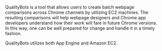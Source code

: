 QualityBots is a tool that allows users to create batch webpage comparisons across Chrome channels by utilizing EC2 machines. The resulting comparisons will help webpage designers and Chrome app developers understand how their work will fare in future Chrome versions.  In this way, one can be well prepared for change and handle it in a timely fashion.

QualityBots utilizes both App Engine and Amazon EC2.